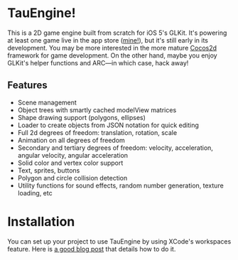 # TauEngine!

This is a 2D game engine built from scratch for iOS 5's GLKit. It's powering at least one game live in the app store ([mine!](http://itunes.apple.com/us/app/galaxy-wild/id457266041)), but it's still early in its development. You may be more interested in the more mature [Cocos2d](http://www.cocos2d-iphone.org/) framework for game development. On the other hand, maybe you enjoy GLKit's helper functions and ARC—in which case, hack away!

## Features

* Scene management
* Object trees with smartly cached modelView matrices
* Shape drawing support (polygons, ellipses)
* Loader to create objects from JSON notation for quick editing
* Full 2d degrees of freedom: translation, rotation, scale
* Animation on all degrees of freedom
* Secondary and tertiary degrees of freedom: velocity, acceleration, angular velocity, angular acceleration
* Solid color and vertex color support
* Text, sprites, buttons
* Polygon and circle collision detection
* Utility functions for sound effects, random number generation, texture loading, etc

# Installation

You can set up your project to use TauEngine by using XCode's workspaces feature. Here is [a good blog post](http://blog.carbonfive.com/2011/04/04/using-open-source-static-libraries-in-xcode-4/) that details how to do it.